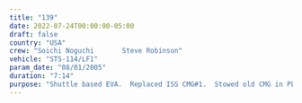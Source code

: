 ```yaml
---
title: "139"
date: 2022-07-24T00:00:00-05:00
draft: false
country: "USA"
crew: "Soichi Noguchi       Steve Robinson"
vehicle: "STS-114/LF1"
param_date: "08/01/2005"
duration: "7:14"
purpose: "Shuttle based EVA.  Replaced ISS CMG#1.  Stowed old CMG in PLB .  Retrieved/relocated tools for next EVA (handle for ISS thermal radiator rotary joint motor controller, forceps for tile gap filler removal, a foot restraint from ISS robotic arm)"
---
```

